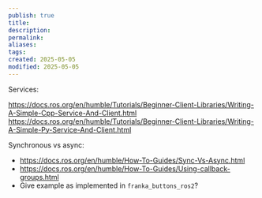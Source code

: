```yaml
---
publish: true
title:
description: 
permalink: 
aliases: 
tags: 
created: 2025-05-05
modified: 2025-05-05
---
```


Services:

<https://docs.ros.org/en/humble/Tutorials/Beginner-Client-Libraries/Writing-A-Simple-Cpp-Service-And-Client.html>
<https://docs.ros.org/en/humble/Tutorials/Beginner-Client-Libraries/Writing-A-Simple-Py-Service-And-Client.html>

Synchronous vs async:
- <https://docs.ros.org/en/humble/How-To-Guides/Sync-Vs-Async.html>
- <https://docs.ros.org/en/humble/How-To-Guides/Using-callback-groups.html>
- Give example as implemented in `franka_buttons_ros2`?

